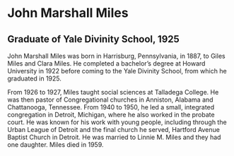 # John Marshall Miles
## Graduate of Yale Divinity School, 1925
John Marshall Miles was born in Harrisburg, Pennsylvania, in 1887, to Giles Miles and Clara Miles. He completed a bachelor’s degree at Howard University in 1922 before coming to the Yale Divinity School, from which he graduated in 1925.

From 1926 to 1927, Miles taught social sciences at Talladega College. He was then pastor of Congregational churches in Anniston, Alabama and Chattanooga, Tennessee. From 1940 to 1950, he led a small, integrated congregation in Detroit, Michigan, where he also worked in the probate court. He was known for his work with young people, including through the Urban League of Detroit and the final church he served, Hartford Avenue Baptist Church in Detroit. He was married to Linnie M. Miles and they had one daughter. Miles died in 1959.
